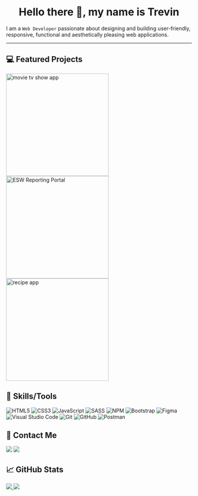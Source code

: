 <h1 align="center">Hello there 👋, my name is Trevin</h1> 

<p>I am a <code>Web Developer</code> passionate about designing and building user-friendly, responsive, functional and aesthetically pleasing web applications. </p>
<hr> 

## 💻 Featured Projects

<p align="left">
   <a href="https://github.com/trevinshu/movietvapp"><img width="278" src="https://denvercoder1-github-readme-stats.vercel.app/api/pin/?username=trevinshu&repo=movietvapp&title_color=70a5fd&icon_color=bf91f3&text_color=38bdae&bg_color=1a1b27&show_icons=false" alt="movie tv show app"/></a>
   <a href="https://github.com/trevinshu/ESW-Reporting-Portal-Scrubbed"><img width="278" src="https://denvercoder1-github-readme-stats.vercel.app/api/pin/?username=trevinshu&repo=ESW-Reporting-Portal-Scrubbed&title_color=70a5fd&icon_color=bf91f3&text_color=38bdae&bg_color=1a1b27&show_icons=false" alt="ESW Reporting Portal" /></a>
   <a href="https://github.com/trevinshu/recipeapp"><img width="278" src="https://denvercoder1-github-readme-stats.vercel.app/api/pin/?username=trevinshu&repo=recipeapp&title_color=70a5fd&icon_color=bf91f3&text_color=38bdae&bg_color=1a1b27&show_icons=false" alt="recipe app" /></a>
</p>


## 🧰 Skills/Tools
![HTML5](https://img.shields.io/badge/html5-%23E34F26.svg?style=for-the-badge&logo=html5&logoColor=white) ![CSS3](https://img.shields.io/badge/css3-%231572B6.svg?style=for-the-badge&logo=css3&logoColor=white) ![JavaScript](https://img.shields.io/badge/javascript-%23323330.svg?style=for-the-badge&logo=javascript&logoColor=%23F7DF1E) ![SASS](https://img.shields.io/badge/SASS-hotpink.svg?style=for-the-badge&logo=SASS&logoColor=white) ![NPM](https://img.shields.io/badge/NPM-%23000000.svg?style=for-the-badge&logo=npm&logoColor=white) ![Bootstrap](https://img.shields.io/badge/bootstrap-%23563D7C.svg?style=for-the-badge&logo=bootstrap&logoColor=white) ![Figma](https://img.shields.io/badge/figma-%23F24E1E.svg?style=for-the-badge&logo=figma&logoColor=white) ![Visual Studio Code](https://img.shields.io/badge/Visual%20Studio%20Code-0078d7.svg?style=for-the-badge&logo=visual-studio-code&logoColor=white) ![Git](https://img.shields.io/badge/git-%23F05033.svg?style=for-the-badge&logo=git&logoColor=white) ![GitHub](https://img.shields.io/badge/github-%23121011.svg?style=for-the-badge&logo=github&logoColor=white) ![Postman](https://img.shields.io/badge/Postman-FF6C37?style=for-the-badge&logo=postman&logoColor=white) 

## 📲 Contact Me
[<img src="https://img.shields.io/badge/linkedin-%230077B5.svg?style=for-the-badge&logo=linkedin&logoColor=white">](https://www.linkedin.com/in/trevin-shu/)
[<img src="https://img.shields.io/badge/Gmail-D14836?style=for-the-badge&logo=gmail&logoColor=white">](mailto:trevinshu2008@gmail.com)

## 📈 GitHub Stats

<p align="left">
   <a href="https://github.com/DenverCoder1/github-readme-streak-stats">
    <img src="https://streak-stats.demolab.com?user=trevinshu&theme=tokyonight"/>
  </a>
   <a href="https://github.com/anuraghazra/github-readme-stats"> 
      <img src="https://github-readme-stats.vercel.app/api/top-langs/?username=trevinshu&layout=compact"/>
   </a>
</p>
